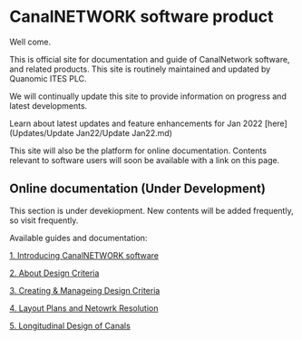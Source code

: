 # CanalNETWORK software product

Well come.

This is official site for documentation and guide of CanalNetwork software, and related products. This site is routinely maintained and updated by Quanomic ITES PLC.

We will continually update this site to provide information on progress and latest developments.

Learn about latest updates and feature enhancements for Jan 2022 [here](Updates/Update Jan22/Update Jan22.md)

This site will also be the platform for online documentation. Contents relevant to software users will soon be available with a link on this page.

## Online documentation (Under Development)

This section is under devekiopment. New contents will be added frequently, so visit frequently.

Available guides and documentation:



[1. Introducing CanalNETWORK software](Introduction.md)

[2. About Design Criteria](DesignCriteria/AboutDesignCriteria.md)

[3. Creating & Manageing Design Criteria](DesignCriteria/CreatingAndManagingDesignCriteria.md)

[4. Layout Plans and Netowrk Resolution](Layout%20plans%20and%20Network%20Resolution/Layout%20plans%20and%20Network%20Resolution)

[5. Longitudinal Design of Canals](LongitudinalDesignOfRoutes.md)
